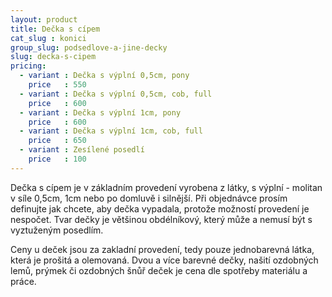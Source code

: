 ```yaml
---
layout: product
title: Dečka s cípem
cat_slug : konici
group_slug: podsedlove-a-jine-decky
slug: decka-s-cipem
pricing:
  - variant : Dečka s výplní 0,5cm, pony
    price   : 550
  - variant : Dečka s výplní 0,5cm, cob, full
    price   : 600
  - variant : Dečka s výplní 1cm, pony
    price   : 600
  - variant : Dečka s výplní 1cm, cob, full
    price   : 650
  - variant : Zesílené posedlí
    price   : 100
---
```


Dečka s cípem je v základním provedení vyrobena z látky, s výplní - molitan v síle 0,5cm, 1cm nebo po domluvě i silnější.
Při objednávce prosím definujte jak chcete, aby dečka vypadala, protože možností provedení je nespočet.
Tvar dečky je většinou obdélníkový, který může a nemusí být s vyztuženým posedlím.

Ceny u deček jsou za zakladní provedení, tedy pouze jednobarevná látka, která je prošitá a olemovaná.
Dvou a více barevné dečky, našití ozdobných lemů, prýmek či ozdobných šnůř deček je cena dle spotřeby materiálu a práce.

